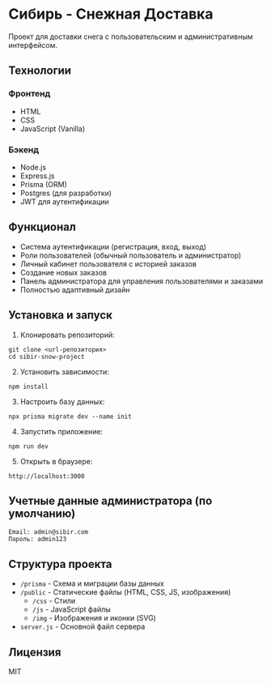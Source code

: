 # Сибирь - Снежная Доставка

Проект для доставки снега с пользовательским и административным интерфейсом.

## Технологии

### Фронтенд
- HTML
- CSS
- JavaScript (Vanilla)

### Бэкенд
- Node.js
- Express.js
- Prisma (ORM)
- Postgres (для разработки)
- JWT для аутентификации

## Функционал

- Система аутентификации (регистрация, вход, выход)
- Роли пользователей (обычный пользователь и администратор)
- Личный кабинет пользователя с историей заказов
- Создание новых заказов
- Панель администратора для управления пользователями и заказами
- Полностью адаптивный дизайн

## Установка и запуск

1. Клонировать репозиторий:
```
git clone <url-репозитория>
cd sibir-snow-project
```

2. Установить зависимости:
```
npm install
```

3. Настроить базу данных:
```
npx prisma migrate dev --name init
```

4. Запустить приложение:
```
npm run dev
```

5. Открыть в браузере:
```
http://localhost:3000
```

## Учетные данные администратора (по умолчанию)

```
Email: admin@sibir.com
Пароль: admin123
```

## Структура проекта

- `/prisma` - Схема и миграции базы данных
- `/public` - Статические файлы (HTML, CSS, JS, изображения)
  - `/css` - Стили
  - `/js` - JavaScript файлы
  - `/img` - Изображения и иконки (SVG)
- `server.js` - Основной файл сервера

## Лицензия

MIT 
